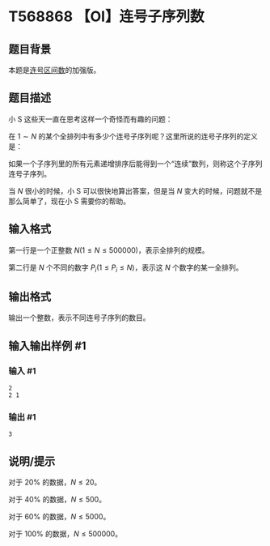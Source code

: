 # T568868 【OI】连号子序列数

## 题目背景

本题是[连号区间数](P8600)的加强版。

## 题目描述

小 S 这些天一直在思考这样一个奇怪而有趣的问题：

在 $1\sim N$ 的某个全排列中有多少个连号子序列呢？这里所说的连号子序列的定义是：

如果一个子序列里的所有元素递增排序后能得到一个“连续”数列，则称这个子序列连号子序列。

当 $N$ 很小的时候，小 S 可以很快地算出答案，但是当 $N$ 变大的时候，问题就不是那么简单了，现在小 S 需要你的帮助。

## 输入格式

第一行是一个正整数 $N (1 \le N \le 500000)$，表示全排列的规模。

第二行是 $N$ 个不同的数字 $P_i(1 \le P_i \le N)$，表示这 $N$ 个数字的某一全排列。

## 输出格式

输出一个整数，表示不同连号子序列的数目。

## 输入输出样例 #1

### 输入 #1

```
2
2 1
```

### 输出 #1

```
3
```

## 说明/提示

对于 $20\%$ 的数据，$N\le 20$。

对于 $40\%$ 的数据，$N\le 500$。

对于 $60\%$ 的数据，$N\le 5000$。

对于 $100\%$ 的数据，$N\le 500000$。